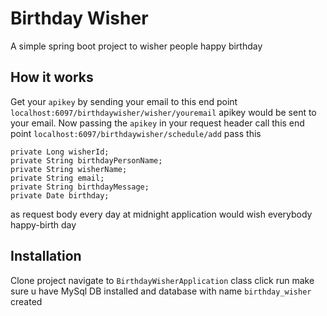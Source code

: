 # Birthday Wisher
A simple spring boot project to wisher people happy birthday 
## How it works
Get your ```apikey``` by sending your email to this end point ```localhost:6097/birthdaywisher/wisher/youremail``` apikey would be sent to your email. Now passing the ```apikey``` in your request header call this end point ```localhost:6097/birthdaywisher/schedule/add``` pass this  
```
private Long wisherId;
private String birthdayPersonName;
private String wisherName;
private String email;
private String birthdayMessage;
private Date birthday;
``` 
as request body every day at midnight application would  wish everybody happy-birth day
## Installation
Clone project navigate to ```BirthdayWisherApplication``` class click run make sure u have MySql DB installed and database with name ```birthday_wisher``` created 